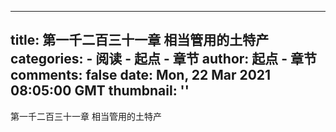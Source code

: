 
---
title: 第一千二百三十一章 相当管用的土特产
categories: 
    - 阅读
    - 起点 - 章节
author: 起点 - 章节
comments: false
date: Mon, 22 Mar 2021 08:05:00 GMT
thumbnail: ''
---

<div>   
第一千二百三十一章 相当管用的土特产  
</div>
            